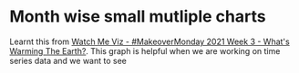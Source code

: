 # Month wise small mutliple charts
Learnt this from [Watch Me Viz - #MakeoverMonday 2021 Week 3 - What's Warming The Earth?](https://www.youtube.com/watch?v=pn79d24JAhY&list=PLX-uPHRG0cLb697Ie-ZGSObRLLNhxzJGK&index=38&t=402s). This graph is helpful when we are working on time series data and we want to see 
